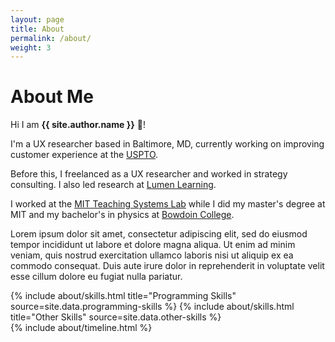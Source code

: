 ```yaml
---
layout: page
title: About
permalink: /about/
weight: 3
---
```


# **About Me**

Hi I am **{{ site.author.name }}** :wave:!<br>

I'm a UX researcher based in Baltimore, MD, currently working on improving customer experience at the <a href="https://www.uspto.gov/">USPTO</a>.

Before this, I freelanced as a UX researcher and worked in strategy consulting. I also led research at <a href="http://lumenlearning.com/">Lumen Learning</a>.

I worked at the <a href="https://www.tsl.mit.edu/">MIT Teaching Systems Lab</a> while I did my master's degree at MIT and my bachelor's in physics at <a href="https://www.bowdoin.edu/">Bowdoin College</a>. 



Lorem ipsum dolor sit amet, consectetur adipiscing elit, sed do eiusmod tempor incididunt ut labore et dolore magna aliqua. Ut enim ad minim veniam, quis nostrud exercitation ullamco laboris nisi ut aliquip ex ea commodo consequat. Duis aute irure dolor in reprehenderit in voluptate velit esse cillum dolore eu fugiat nulla pariatur.

<div class="row">
{% include about/skills.html title="Programming Skills" source=site.data.programming-skills %}
{% include about/skills.html title="Other Skills" source=site.data.other-skills %}
</div>

<div class="row">
{% include about/timeline.html %}
</div>